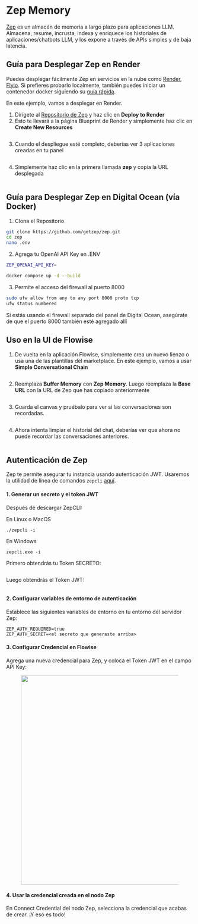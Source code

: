 # Zep Memory

[Zep](https://github.com/getzep/zep) es un almacén de memoria a largo plazo para aplicaciones LLM. Almacena, resume, incrusta, indexa y enriquece los historiales de aplicaciones/chatbots LLM, y los expone a través de APIs simples y de baja latencia.

## Guía para Desplegar Zep en Render

Puedes desplegar fácilmente Zep en servicios en la nube como [Render](https://render.com/), [Flyio](https://fly.io/). Si prefieres probarlo localmente, también puedes iniciar un contenedor docker siguiendo su [guía rápida](https://github.com/getzep/zep#quick-start).

En este ejemplo, vamos a desplegar en Render.

1. Dirígete al [Repositorio de Zep](https://github.com/getzep/zep#quick-start) y haz clic en **Deploy to Render**
2. Esto te llevará a la página Blueprint de Render y simplemente haz clic en **Create New Resources**

<figure><img src="../../../.gitbook/assets/image (21) (1).png" alt=""><figcaption></figcaption></figure>

3. Cuando el despliegue esté completo, deberías ver 3 aplicaciones creadas en tu panel

<figure><img src="../../../.gitbook/assets/image (1) (2).png" alt=""><figcaption></figcaption></figure>

4. Simplemente haz clic en la primera llamada **zep** y copia la URL desplegada

<figure><img src="../../../.gitbook/assets/image (38) (1).png" alt=""><figcaption></figcaption></figure>

## Guía para Desplegar Zep en Digital Ocean (vía Docker)

1. Clona el Repositorio

```bash
git clone https://github.com/getzep/zep.git
cd zep
nano .env

```

2. Agrega tu OpenAI API Key en .ENV

```bash
ZEP_OPENAI_API_KEY=

```

```bash
docker compose up -d --build
```

3. Permite el acceso del firewall al puerto 8000

```bash
sudo ufw allow from any to any port 8000 proto tcp
ufw status numbered
```

Si estás usando el firewall separado del panel de Digital Ocean, asegúrate de que el puerto 8000 también esté agregado allí

## Uso en la UI de Flowise

1. De vuelta en la aplicación Flowise, simplemente crea un nuevo lienzo o usa una de las plantillas del marketplace. En este ejemplo, vamos a usar **Simple Conversational Chain**

<figure><img src="../../../.gitbook/assets/Untitled (3) (1).png" alt=""><figcaption></figcaption></figure>

2. Reemplaza **Buffer Memory** con **Zep Memory**. Luego reemplaza la **Base URL** con la URL de Zep que has copiado anteriormente

<figure><img src="../../../.gitbook/assets/Untitled (5).png" alt=""><figcaption></figcaption></figure>

3. Guarda el canvas y pruébalo para ver si las conversaciones son recordadas.

<figure><img src="../../../.gitbook/assets/image (27).png" alt=""><figcaption></figcaption></figure>

4. Ahora intenta limpiar el historial del chat, deberías ver que ahora no puede recordar las conversaciones anteriores.

<figure><img src="../../../.gitbook/assets/image (8) (1) (1) (1) (1) (1) (1) (1) (1) (1) (1) (1).png" alt=""><figcaption></figcaption></figure>

## Autenticación de Zep

Zep te permite asegurar tu instancia usando autenticación JWT. Usaremos la utilidad de línea de comandos `zepcli` [aquí](https://github.com/getzep/zepcli/releases).

#### 1. Generar un secreto y el token JWT <a href="#id-1-generate-a-secret-and-the-jwt-token" id="id-1-generate-a-secret-and-the-jwt-token"></a>

Después de descargar ZepCLI:

En Linux o MacOS

```
./zepcli -i
```

En Windows

```
zepcli.exe -i
```

Primero obtendrás tu Token SECRETO:

<figure><img src="../../../.gitbook/assets/image (1) (1) (1) (1) (1) (1) (1) (1) (1) (1) (1) (1) (1) (1) (1) (1) (1) (1) (1) (1) (1) (1) (1) (1) (1) (1).png" alt=""><figcaption></figcaption></figure>

Luego obtendrás el Token JWT:

<figure><img src="../../../.gitbook/assets/image (1) (1) (1) (1) (1) (1) (1) (1) (1) (1) (1) (1) (1) (1) (1) (1) (1) (1) (1) (1) (1) (1) (1) (1) (1) (1) (1).png" alt=""><figcaption></figcaption></figure>

#### 2. Configurar variables de entorno de autenticación <a href="#id-2-configure-auth-environment-variables" id="id-2-configure-auth-environment-variables"></a>

Establece las siguientes variables de entorno en tu entorno del servidor Zep:

```
ZEP_AUTH_REQUIRED=true
ZEP_AUTH_SECRET=<el secreto que generaste arriba>
```

#### 3. Configurar Credencial en Flowise <a href="#id-2-configure-auth-environment-variables" id="id-2-configure-auth-environment-variables"></a>

Agrega una nueva credencial para Zep, y coloca el Token JWT en el campo API Key:

<figure><img src="../../../.gitbook/assets/image (2) (1) (1) (1) (1) (1) (1) (1) (1) (1) (1) (1) (1) (1) (1) (1) (1) (1) (1) (1) (1).png" alt="" width="563"><figcaption></figcaption></figure>

#### 4. Usar la credencial creada en el nodo Zep <a href="#id-2-configure-auth-environment-variables" id="id-2-configure-auth-environment-variables"></a>

En Connect Credential del nodo Zep, selecciona la credencial que acabas de crear. ¡Y eso es todo!

<figure><img src="../../../.gitbook/assets/image (3) (1) (1) (1) (1) (1) (1) (1) (1) (1) (1) (1) (1) (1) (1) (1) (1) (1).png" alt=""><figcaption></figcaption></figure>
